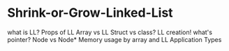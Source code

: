 # Shrink-or-Grow-Linked-List

what is LL?
Props of LL
Array vs LL
Struct vs class?
LL creation!
what's pointer?
Node vs Node*
Memory usage by array and LL
Application
Types
